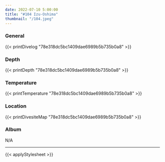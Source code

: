 ```yaml
---
date: 2022-07-10 5:00:00
title: "#104 Izu-Oshima"
thumbnail: "/104.jpeg"
---
```


### General

{{< printDivelog "78e318dc5bc1409dae6989b5b735b0a8" >}}

### Depth

{{< printDepth "78e318dc5bc1409dae6989b5b735b0a8" >}}

### Temperature

{{< printTemperature "78e318dc5bc1409dae6989b5b735b0a8" >}}

### Location

{{< printDivesiteMap "78e318dc5bc1409dae6989b5b735b0a8" >}}

### Album

N/A

---

{{< applyStylesheet >}}
